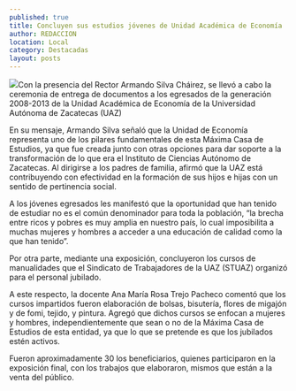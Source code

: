 ```yaml
---
published: true
title: Concluyen sus estudios jóvenes de Unidad Académica de Economía
author: REDACCION
location: Local
category: Destacadas
layout: posts
---
```


![](http://i.imgur.com/ffVCAXam.jpg)Con la presencia del Rector Armando Silva Cháirez, se llevó a cabo la ceremonia de entrega de documentos a los egresados de la generación 2008-2013 de la Unidad Académica de Economía de la Universidad Autónoma de Zacatecas (UAZ)

En su mensaje, Armando Silva señaló que la Unidad de Economía representa uno de los pilares fundamentales de esta Máxima Casa de Estudios, ya que fue creada junto con otras opciones para dar soporte a la transformación de lo que era el Instituto de Ciencias Autónomo de Zacatecas. Al dirigirse a los padres de familia, afirmó que la UAZ está contribuyendo con efectividad en la formación de sus hijos e hijas con un sentido de pertinencia social.

A los jóvenes egresados les manifestó que la oportunidad que han tenido de estudiar no es el común denominador para toda la población, “la brecha entre ricos y pobres es muy amplia en nuestro país, lo cual imposibilita a muchas mujeres y hombres a acceder a una educación de calidad como la que han tenido”.

Por otra parte, mediante una exposición, concluyeron los cursos de manualidades que el Sindicato de Trabajadores de la UAZ (STUAZ) organizó para el personal jubilado. 

A este respecto, la docente Ana María Rosa Trejo Pacheco comentó que los cursos impartidos fueron elaboración de bolsas, bisutería, flores de migajón y de fomi, tejido, y pintura. Agregó que dichos cursos se enfocan a mujeres y hombres, independientemente que sean o no de la Máxima Casa de Estudios de esta entidad, ya que lo que se pretende es que los jubilados estén activos.

Fueron aproximadamente 30 los beneficiarios, quienes participaron en la exposición final, con los trabajos que elaboraron, mismos que están a la venta del público.
